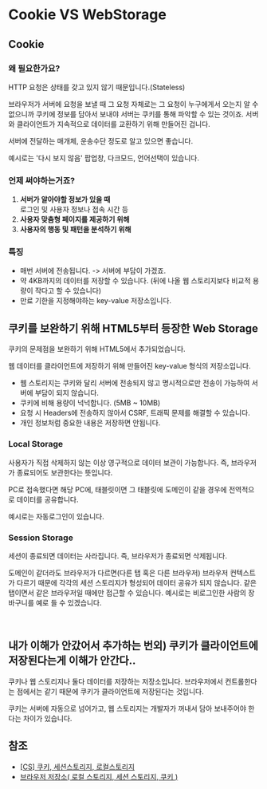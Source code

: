 # Cookie VS WebStorage

## Cookie

### 왜 필요한가요?

HTTP 요청은 상태를 갖고 있지 않기 때문입니다.(Stateless)

브라우저가 서버에 요청을 보낼 때 그 요청 자체로는 그 요청이 누구에게서 오는지 알 수 없으니까 쿠키에 정보를 담아서 보내야 서버는 쿠키를 통해 파악할 수 있는 것이죠.
서버와 클라이언트가 지속적으로 데이터를 교환하기 위해 만들어진 겁니다.

서버에 전달하는 매개체, 운송수단 정도로 알고 있으면 좋습니다.

예시로는 '다시 보지 않음' 팝업창, 다크모드, 언어선택이 있습니다.

### 언제 써야하는거죠?

1. **서버가 알아야할 정보가 있을 때**  
   로그인 및 사용자 정보나 접속 시간 등
2. **사용자 맞춤형 페이지를 제공하기 위해**
3. **사용자의 행동 및 패턴을 분석하기 위해**

### 특징

- 매번 서버에 전송됩니다. -> 서버에 부담이 가겠죠.
- 약 4KB까지의 데이터를 저장할 수 있습니다. (뒤에 나올 웹 스토리지보다 비교적 용량이 작다고 할 수 있습니다)
- 만료 기한을 지정해야하는 key-value 저장소입니다.


## 쿠키를 보완하기 위해 HTML5부터 등장한 Web Storage

쿠키의 문제점을 보완하기 위해 HTML5에서 추가되었습니다.

웹 데이터를 클라이언트에 저장하기 위해 만들어진 key-value 형식의 저장소입니다.

- 웹 스토리지는 쿠키와 달리 서버에 전송되지 않고 명시적으로만 전송이 가능하여 서버에 부담이 되지 않습니다.
- 쿠키에 비해 용량이 넉넉합니다. (5MB ~ 10MB)
- 요청 시 Headers에 전송하지 않아서 CSRF, 트래픽 문제를 해결할 수 있습니다.
- 개인 정보처럼 중요한 내용은 저장하면 안됩니다.

### Local Storage

사용자가 직접 삭제하지 않는 이상 영구적으로 데이터 보관이 가능합니다.
즉, 브라우저가 종료되어도 보관한다는 뜻입니다.

PC로 접속했다면 해당 PC에, 태블릿이면 그 태블릿에 도메인이 같을 경우에 전역적으로 데이터를 공유합니다.

예시로는 자동로그인이 있습니다.

### Session Storage

세션이 종료되면 데이터는 사라집니다. 즉, 브라우저가 종료되면 삭제됩니다.

도메인이 같더라도 브라우저가 다르면(다른 탭 혹은 다른 브라우저) 브라우저 컨텍스트가 다르기 때문에 각각의 세션 스토리지가 형성되어 데이터 공유가 되지 않습니다.
같은 탭이면서 같은 브라우저일 때에만 접근할 수 있습니다.
예시로는 비로그인한 사람의 장바구니를 예로 들 수 있겠습니다.

<br>

## 내가 이해가 안갔어서 추가하는 번외) 쿠키가 클라이언트에 저장된다는게 이해가 안간다..

쿠키나 웹 스토리지나 둘다 데이터를 저장하는 저장소입니다.
브라우저에서 컨트롤한다는 점에서는 같기 때문에 쿠키가 클라이언트에 저장된다는 것입니다.

쿠키는 서버에 자동으로 넘어가고, 웹 스토리지는 개발자가 꺼내서 담아 보내주어야 한다는 차이가 있습니다.

## 참조

- [[CS] 쿠키, 세션스토리지, 로컬스토리지](https://higher77.tistory.com/102)
- [브라우저 저장소( 로컬 스토리지, 세션 스토리지, 쿠키 )](https://ryuhojin.tistory.com/10?category=1050330)
